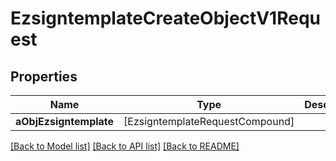 # EzsigntemplateCreateObjectV1Request

## Properties
Name | Type | Description | Notes
------------ | ------------- | ------------- | -------------
**aObjEzsigntemplate** | [EzsigntemplateRequestCompound] |  | 

[[Back to Model list]](../README.md#documentation-for-models) [[Back to API list]](../README.md#documentation-for-api-endpoints) [[Back to README]](../README.md)


